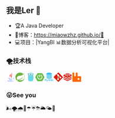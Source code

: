 ## 我是Ler 🐲



- 🏆A Java Developer
- 📝博客：https://miaowzhz.github.io/🤗
- 💻项目：|YangBI 📊数据分析可视化平台|

### 🌪技术栈

<svg t="1715580995702" class="icon" viewBox="0 0 1024 1024" version="1.1" xmlns="http://www.w3.org/2000/svg" p-id="1501" width="25" height="25"><path d="M558.08 472.064c48.128 53.248-13.312 103.424-13.312 103.424s119.808-61.44 65.536-139.264c-51.2-71.68-91.136-107.52 122.88-232.448 0 1.024-335.872 86.016-175.104 268.288" fill="#FF0000" p-id="1502"></path><path d="M610.304 5.12s101.376 101.376-96.256 258.048C356.352 389.12 478.208 460.8 514.048 543.744 420.864 459.776 354.304 386.048 399.36 317.44 463.872 216.064 651.264 166.912 610.304 5.12" fill="#FF0000" p-id="1503"></path><path d="M720.896 757.76c183.296-95.232 98.304-188.416 39.936-175.104-15.36 3.072-21.504 5.12-21.504 5.12s5.12-8.192 16.384-11.264c117.76-40.96 207.872 120.832-37.888 186.368-1.024 0 2.048-3.072 3.072-5.12m-337.92 38.912s-37.888 21.504 26.624 29.696c76.8 8.192 117.76 8.192 202.752-8.192 0 0 23.552 15.36 53.248 26.624-191.488 80.896-433.152-5.12-282.624-48.128m-23.552-106.496s-43.008 31.744 23.552 37.888c82.944 8.192 149.504 10.24 261.12-13.312 0 0 16.384 16.384 40.96 24.576-231.424 68.608-490.496 5.12-325.632-49.152" fill="#6699FF" p-id="1504"></path><path d="M811.008 876.544s27.648 23.552-31.744 40.96c-111.616 34.816-460.8 45.056-558.08 2.048-34.816-15.36 31.744-35.84 51.2-40.96 21.504-5.12 34.816-3.072 34.816-3.072-38.912-28.672-251.904 52.224-107.52 75.776 390.144 62.464 712.704-28.672 611.328-74.752M400.384 578.56s-178.176 43.008-63.488 56.32c49.152 6.144 146.432 5.12 235.52-3.072 73.728-6.144 147.456-19.456 147.456-19.456s-26.624 11.264-45.056 24.576c-181.248 48.128-530.432 26.624-430.08-23.552 88.064-39.936 155.648-34.816 155.648-34.816" fill="#6699FF" p-id="1505"></path><path d="M418.816 1015.808c176.128 11.264 446.464-6.144 453.632-90.112 0 0-13.312 31.744-146.432 56.32-150.528 27.648-336.896 24.576-446.464 6.144 2.048 1.024 24.576 20.48 139.264 27.648" fill="#6699FF" p-id="1506"></path></svg><svg t="1715581097860" class="icon" viewBox="0 0 1026 1024" version="1.1" xmlns="http://www.w3.org/2000/svg" p-id="3242" width="25" height="25"><path d="M933.489243 59.921751a446.365727 446.365727 0 0 1-54.84645 95.981288A511.126728 511.126728 0 1 0 164.584198 886.837465l18.98531 16.875831A510.599359 510.599359 0 0 0 1022.087356 549.320847c14.766352-128.678211-24.259007-293.217562-88.598113-489.399096zM238.415958 891.056423a43.455265 43.455265 0 1 1-6.328437-61.174887 44.40453 44.40453 0 0 1 6.328437 61.174887z m691.909067-152.937217C804.811033 905.822775 534.797738 848.866846 362.875211 857.304761c0 0-30.587444 2.109479-61.174887 6.328437 0 0 11.602134-5.273697 26.368486-10.547394 121.295035-42.189577 178.250964-50.627493 252.082724-88.598113C718.322399 693.820149 856.493265 538.773453 883.91649 378.453059c-52.736972 153.991957-213.057365 286.889125-358.611407 340.680837-100.200246 36.91588-280.560689 72.777021-280.560688 72.777021l-7.383176-4.218958c-122.349774-60.120148-126.568732-325.914484 97.036027-411.348378 98.090767-37.97062 190.907837-16.875831 297.43652-42.189578 112.857119-26.368486 243.644809-110.74764 296.38178-221.49528 59.065408 178.250964 130.78769 454.592695 2.109479 625.460483z" fill="#6DB33F" p-id="3243"></path></svg>   <svg t="1715581223386" class="icon" viewBox="0 0 1024 1024" version="1.1" xmlns="http://www.w3.org/2000/svg" p-id="6353" width="25" height="25"><path d="M162.89 552.112c1.396 28.8 30.169 15.475 43.201 6.47 12.37-8.55 15.987-1.442 17.073-18.316 0.712-11.087 1.99-22.179 1.36-33.31-18.705-1.694-39.052 2.762-54.388 13.902-7.901 5.743-22.711 24.062-7.247 31.254" fill="#F6D2A2" p-id="6354"></path><path d="M162.89 552.112c4.187-1.562 8.625-2.665 11.466-6.452" fill="#C6B198" p-id="6355"></path><path d="M229.381 208.995C119.124 177.989 201.11 37.72 289.65 95.417l-60.268 113.578zM719.252 84.89c87.276-61.299 166.137 77.003 64.713 111.801l-64.713-111.8z" fill="#6AD7E5" p-id="6356"></path><path d="M738.024 906.578c22.168 13.715 62.687 55.192 29.435 75.303-31.955 29.257-49.836-32.114-77.883-40.615 12.08-16.406 27.387-31.36 48.448-34.688zM341.989 953.448c-26.02 4.027-40.664 27.5-62.355 39.422-20.441 12.19-28.26-3.9-30.1-7.168-3.203-1.46-2.935 1.36-7.881-3.618-18.948-29.905 19.743-51.765 39.89-66.619 28.063-5.674 45.649 18.655 60.446 37.983z" fill="#F6D2A2" p-id="6357"></path><path d="M233.982 170.255c-14.546-7.695-25.218-18.145-16.32-34.97 8.238-15.576 23.541-13.884 38.09-6.19l-21.77 41.16z m527-14.629c14.546-7.695 25.218-18.145 16.32-34.97-8.238-15.575-23.541-13.884-38.09-6.19l21.77 41.16z" p-id="6358"></path><path d="M861.113 548.454c-1.397 28.8-30.17 15.476-43.202 6.472-12.372-8.55-15.984-1.443-17.074-18.317-0.713-11.087-1.989-22.179-1.36-33.311 18.704-1.695 39.051 2.761 54.39 13.902 7.897 5.744 22.71 24.063 7.246 31.254" fill="#F6D2A2" p-id="6359"></path><path d="M861.113 548.454c-4.188-1.561-8.626-2.664-11.467-6.45" fill="#C6B198" p-id="6360"></path><path d="M500.954 26.631c110.38 0 213.857 15.788 267.798 121.838 48.418 118.868 31.2 247.047 38.586 372.676 6.342 107.87 20.398 232.495-29.645 332.458-52.64 105.17-184.19 131.624-292.571 127.75-85.131-3.047-187.968-30.82-236.012-108.598-56.37-91.246-29.681-226.924-25.59-328.453 4.85-120.27-32.573-240.902 6.935-358.587 40.987-122.08 151.528-149.67 270.499-159.084" fill="#6AD7E5" p-id="6361"></path><path d="M520.437 174.813c19.818 115.206 208.132 84.745 181.083-31.446-24.25-104.192-187.668-75.351-181.083 31.446M295.404 193.446c25.686 100.298 186.265 74.619 180.215-25.99-7.256-120.493-204.773-97.243-180.215 25.99M543.157 313.057c0.088 14.978 3.403 31.793 0.572 47.727-3.827 7.227-11.324 7.991-17.79 10.912-8.942-1.403-16.459-7.275-20.045-15.638-2.294-18.187 0.856-35.797 1.436-53.99l35.827 10.989z" fill="#FFFFFF" p-id="6362"></path><path d="M312.578 177.088a29.37 27.116 90 1 0 54.232 0 29.37 27.116 90 1 0-54.232 0z" p-id="6363"></path><path d="M345.635 183.717a7.464 6.393 90 1 0 12.785 0 7.464 6.393 90 1 0-12.785 0z" fill="#FFFFFF" p-id="6364"></path><path d="M540.224 169.774a29.37 26.664 90 1 0 53.328 0 29.37 26.664 90 1 0-53.328 0z" p-id="6365"></path><path d="M572.73 176.402a7.464 6.287 90 1 0 12.574 0 7.464 6.287 90 1 0-12.573 0zM465.67 311.426c-11.831 28.672 6.597 86.007 38.698 43.717-2.295-18.187 0.857-35.796 1.435-53.99l-40.134 10.273z" fill="#FFFFFF" p-id="6366"></path><path d="M469.718 256.208c-22.05 1.88-40.075 28.098-28.61 48.84 15.183 27.472 49.072-2.43 70.179 0.371 24.294 0.497 44.195 25.686 63.705 4.553 21.7-23.504-9.34-46.396-33.603-56.63l-71.671 2.866z" fill="#F6D2A2" p-id="6367"></path><path d="M466.942 255.06c-1.633-38.2 71.203-42.977 79.803-11 8.58 31.9-76.217 39.31-79.803 11-2.86-22.607 0 0 0 0z" p-id="6368"></path></svg><svg t="1715581450791" class="icon" viewBox="0 0 1160 1024" version="1.1" xmlns="http://www.w3.org/2000/svg" p-id="7569" width="25" height="25"><path d="M1126.126933 450.56L901.5296 61.576533C881.8688 27.784533 834.013867 0 794.965333 0H345.770667c-38.912 0-86.903467 27.784533-106.496 61.44L14.7456 450.423467c-19.592533 33.792-19.592533 88.8832 0 122.88l224.597333 388.983466c19.592533 33.792 67.447467 61.44 106.496 61.44h449.262934c38.912 0 86.903467-27.716267 106.496-61.44l224.597333-388.9152c19.592533-33.723733 19.592533-89.019733 0-122.88zM521.8304 215.176533a46.353067 46.353067 0 1 1 92.637867 0v276.753067a46.353067 46.353067 0 1 1-92.637867 0V215.176533z m46.353067 590.506667a314.026667 314.026667 0 0 1-187.323734-565.794133 41.1648 41.1648 0 1 1 49.152 66.082133 231.6288 231.6288 0 1 0 275.729067-0.341333 41.301333 41.301333 0 1 1 48.674133-66.696534 314.026667 314.026667 0 0 1-186.231466 566.818134z" fill="#68BD45" p-id="7570"></path></svg><svg t="1715581559802" class="icon" viewBox="0 0 1024 1024" version="1.1" xmlns="http://www.w3.org/2000/svg" p-id="8749" width="25" height="25"><path d="M973.04064 931.072c-27.31008-0.8192-54.66624-0.26112-82.00192-0.26112-16.68096 0-23.552-6.72768-23.5776-23.25504-0.03584-56.192 0.31744-112.38912-0.19456-168.576-0.1792-19.54816 9.32864-26.42432 21.85728-27.27936 13.16864-0.90112 21.87264 10.69568 21.92896 27.36128 0.13312 40.33536 0.04608 80.67072 0.04608 121.00608 0 7.58272 0.39936 15.19616-0.13312 22.74304-0.4096 5.77024 1.93536 6.7584 7.0656 6.6816 18.33472-0.26112 36.7104 0.58368 55.00416-0.34816a26.112 26.112 0 0 1 25.36448 12.672v16.56832a26.624 26.624 0 0 1-25.35936 12.68736z m-199.2192-581.23264c-39.07584 22.016-81.74592 33.28-125.7984 40.6528a687.58528 687.58528 0 0 1-127.872 10.09664 553.856 553.856 0 0 1-67.00544-2.01728c-60.8256-6.33344-120.9856-15.77472-176.31744-43.67872-22.23616-11.2128-42.23488-25.69728-55.35232-47.87712a78.6944 78.6944 0 0 1-10.69568-42.44992c0.256-12.71808 18.54464-19.456 31.232-11.52 40.85248 25.4464 86.016 38.912 132.75136 48.17408a746.624 746.624 0 0 0 82.66752 10.80832 791.88992 791.88992 0 0 0 107.63776 1.09056 561.87904 561.87904 0 0 0 172.9792-34.69312 429.44 429.44 0 0 0 54.45632-26.16832 17.664 17.664 0 0 1 23.89504 4.608 68.34176 68.34176 0 0 0 8.704 11.21792 14.87872 14.87872 0 0 1 4.096 16.57344c-7.35232 31.16544-29.08672 50.3552-55.37792 65.18272zM732.16 230.46656a482.96448 482.96448 0 0 1-119.33696 31.26784 671.4112 671.4112 0 0 1-140.8 5.94944c-57.25184-3.51744-113.95072-11.96032-168.07936-32.60928-28.24704-10.752-55.36768-23.58272-77.05088-45.12256-35.79392-35.55328-31.01696-79.17568 5.95456-110.9504 37.27872-32.04096 82.432-46.0032 128.75776-57.09312a582.39488 582.39488 0 0 1 83.16416-13.312c11.22816-1.024 23.16288 1.81248 33.9968-3.47136H545.28c2.83136 3.98848 6.97856 1.81248 10.47552 1.98656 66.94912 3.38432 132.0192 15.39584 193.024 43.9808 25.05216 11.74016 47.98464 26.92608 62.75584 51.77856 14.98624 25.22112 12.63616 52.05504-4.4288 75.33568-19.072 25.99424-46.5664 40.11008-74.94656 52.25984zM179.2 930.816a18.944 18.944 0 0 1-20.52608-19.968c-0.0768-34.47808 0-68.95616-0.08192-103.424 0-2.21184 1.3568-5.504-1.16736-6.47168-3.456-1.32096-3.84512 2.56-5.39648 4.5568-7.83872 10.24-15.49824 20.67456-23.936 30.42304-9.56928 11.05408-20.87936 11.10528-30.27456 0.18432-8.41216-9.77408-16.07168-20.1984-23.936-30.43328-1.536-2.00704-1.85344-6.0928-5.29408-4.7872-3.10272 1.1776-1.3056 4.8896-1.31584 7.37792-0.128 32.06656-0.08704 64.128-0.08704 96.19456 0 14.59712-4.224 22.93248-13.14816 25.92768-10.4448 3.5072-19.77856-0.4352-28.42624-12.0064v-194.6624c11.16672-19.072 32.41472-12.288 41.66656 1.39264 13.00992 19.2768 27.23328 37.76 40.7552 56.704 3.8656 5.40672 6.59968 4.36736 9.99936-0.39936q20.56704-28.81024 41.43616-57.41056c8.54016-11.7248 20.00384-15.7952 29.74208-10.78784a18.944 18.944 0 0 1 11.008 18.1248q-0.04608 89.984-0.0512 179.97312c-0.01024 12.07808-8.25856 19.5328-20.9664 19.49184zM237.47072 385.50528c42.73664 27.136 90.624 40.26368 139.42784 49.87904a660.80768 660.80768 0 0 0 73.76384 9.216c29.696 2.432 59.31008 1.43872 88.9344 1.41824a588.2368 588.2368 0 0 0 120.25344-13.96224 444.58496 444.58496 0 0 0 120.76032-43.07968 40.12032 40.12032 0 0 1 18.60096-7.05024c20.096-0.30208 30.65344 13.44512 26.03008 33.08544-7.68 32.59904-29.75744 53.00736-57.52832 68.38272-38.97344 21.57056-81.32096 32.768-125.1328 39.64928-23.90528 3.7632-47.81056 6.46656-71.9104 8.61696-18.31424 1.63328-36.49024 0.31744-54.67136 1.50528a503.63904 503.63904 0 0 1-88.4736-4.35712c-53.76-6.528-107.008-16.384-155.648-41.74336-27.1872-14.1824-51.88608-31.93856-61.55776-63.21664-3.072-10.00448-7.79776-20.67968-1.08032-31.232 7.50592-11.77088 16.55296-14.5408 28.23168-7.11168z m3.80416 132.0192c42.63936 27.50976 90.59328 40.39168 139.33056 50.304a637.312 637.312 0 0 0 74.79296 9.30304 803.1488 803.1488 0 0 0 97.2544 1.23904c84.82816-3.328 166.69696-19.10784 241.77152-61.79328 13.99296-7.95648 26.15296 1.81248 26.81856 22.59968 0.62976 19.42528-8.93952 36.352-22.10816 50.56512-24.48384 26.44992-56.50944 40.28928-89.93792 50.90816a499.56352 499.56352 0 0 1-90.8032 19.15392A652.98944 652.98944 0 0 1 521.02144 665.6a520.63744 520.63744 0 0 1-68.17792-2.00192c-60.416-6.4768-120.2688-15.60064-175.33952-43.45856-22.64064-11.45344-42.73152-26.02496-56.22272-48.2816a76.03712 76.03712 0 0 1-10.43456-37.376 19.49696 19.49696 0 0 1 30.43328-16.95744z m3.53792 317.952a36.16768 36.16768 0 0 1-3.49696-19.03616 17.54112 17.54112 0 0 1 16.128-17.7664 21.376 21.376 0 0 1 23.30624 10.68032c7.6288 13.4144 14.848 27.0592 22.28736 40.58624 1.28 2.32448 1.80224 5.86752 4.5824 6.32832 3.584 0.59392 3.49696-3.6608 4.70016-5.69856 7.168-12.1344 13.93664-24.51968 20.82816-36.82304 9.216-16.50688 26.74688-19.92192 38.2976-7.45984 7.62368 8.22272 7.41376 16.384-2.048 24.45312a30.1056 30.1056 0 0 0-7.5008 10.24l-83.6352 166.44608c-3.072 6.144-4.88448 12.95872-11.52 16.56832h-10.3936c-1.664-4.94592-7.85408-4.82304-10.18368-9.37984-5.08416-9.94304-7.09632-19.3536-1.36704-30.12096 11.5968-21.79584 22.12352-44.15488 33.55136-66.048a16.24576 16.24576 0 0 0-0.13824-16.8704c-11.45856-21.87264-22.36928-44.01664-33.39776-66.10432z m200.04864 14.58176c13.3376-1.95072 23.936 4.81792 25.42592 17.11104a23.6544 23.6544 0 0 0 13.35808 17.92c21.2224 12.93312 54.66624 10.3168 70.45632-3.584 11.20768-9.87136 9.216-20.77696-4.87424-26.30656a78.464 78.464 0 0 0-24.0128-6.53824c-7.04512-0.34304-9.80992-0.95232-18.01728-1.62304-20.03968-3.33824-39.63392-8.192-56.43776-20.62848-28.93824-21.36576-29.56288-62.04928-0.17408-87.17824 33.76128-28.85632 93.89056-28.02176 124.416-6.10816 15.2832 10.97216 27.44832 24.38144 28.3648 44.4672a20.31616 20.31616 0 0 1-16.896 20.70016c-10.55232 1.20832-23.4496-6.97856-24.22784-17.13152a20.48 20.48 0 0 0-8.10496-14.52544c-18.14528-16.41472-60.17536-15.6928-77.09184 1.24416-8.38144 8.39168-8.50432 11.776 0.4608 19.78368 10.94656 9.7792 24.97024 11.05408 38.67648 12.65664 25.6 2.9952 50.91328 8.89856 69.23776 27.42272 25.78944 26.06592 25.66656 56.25344-2.42176 80.3584-35.77856 30.72-93.12768 30.65856-130.14016 3.6608a62.88384 62.88384 0 0 1-23.86944-37.7856 21.94432 21.94432 0 0 1 15.872-23.92064z m251.008-135.61856c21.39648-5.71392 44.032-4.35712 66.41152-1.37216a66.7648 66.7648 0 0 1 49.024 30.47424 60.416 60.416 0 0 1 10.40384 34.10432c0.03072 14.47424 0 28.9536 0 43.42784 0 12.75392-0.16384 25.50784 0.06656 38.25664a46.25408 46.25408 0 0 1-4.05504 21.55008 20.51072 20.51072 0 0 0 0.33792 21.16096c7.89504 14.16192 0.10752 24.64768-16.19456 24.62208-6.09792 0-12.46208 1.0752-17.72032-3.24608a3.21024 3.21024 0 0 0-4.49536 0.4864c-12.15488 7.90528-25.8304 7.54176-39.424 6.85056-15.06304-0.768-30.45376 2.75968-45.16352-2.048-26.99264-8.84224-44.13952-26.3168-48.04608-55.49056-4.224-31.54432-2.83648-63.2576-1.39776-94.72 1.6128-35.584 20.36224-56.064 50.2528-64.06144z m-7.12704 152.2176a20.352 20.352 0 0 0 15.7184 20.85888c11.20768 3.62496 22.528 1.10592 33.792 1.75616 2.72896 0.1536 6.8352 1.9456 8.192-1.62304 1.08544-2.84672-2.94912-4.096-4.49536-6.25152-4.27008-5.89312-7.20384-11.776-3.98848-19.49184a20.39808 20.39808 0 0 1 18.79552-14.336c8.48896-0.6656 13.8752 3.95264 21.31968 9.48736 0-28.16-0.73728-54.66624 0.32256-81.11104a21.09952 21.09952 0 0 0-21.0432-21.0944q-23.8848-0.30208-47.77984 0a21.92896 21.92896 0 0 0-20.82816 20.7616q-0.24064 45.50656-0.00512 91.03872z" fill="#37BEF0" p-id="8750"></path></svg><svg t="1715581615505" class="icon" viewBox="0 0 1025 1024" version="1.1" xmlns="http://www.w3.org/2000/svg" p-id="9734" width="25" height="25"><path d="M1004.728 466.4l-447.104-447.072c-25.728-25.76-67.488-25.76-93.28 0l-103.872 103.872 78.176 78.176c12.544-5.984 26.56-9.376 41.376-9.376 53.024 0 96 42.976 96 96 0 14.816-3.36 28.864-9.376 41.376l127.968 127.968c12.544-5.984 26.56-9.376 41.376-9.376 53.024 0 96 42.976 96 96s-42.976 96-96 96-96-42.976-96-96c0-14.816 3.36-28.864 9.376-41.376l-127.968-127.968c-3.04 1.472-6.176 2.752-9.376 3.872l0 266.976c37.28 13.184 64 48.704 64 90.528 0 53.024-42.976 96-96 96s-96-42.976-96-96c0-41.792 26.72-77.344 64-90.528l0-266.976c-37.28-13.184-64-48.704-64-90.528 0-14.816 3.36-28.864 9.376-41.376l-78.176-78.176-295.904 295.872c-25.76 25.792-25.76 67.52 0 93.28l447.136 447.072c25.728 25.76 67.488 25.76 93.28 0l444.992-444.992c25.76-25.76 25.76-67.552 0-93.28z" fill="#d81e06" p-id="9735"></path></svg><svg t="1715581689175" class="icon" viewBox="0 0 1024 1024" version="1.1" xmlns="http://www.w3.org/2000/svg" p-id="10900" width="25" height="25"><path d="M959.744 602.16l0.256 0.064v101.952c0 10.24-10.752 21.44-35.072 35.84-22.976 13.696-91.968 47.616-163.328 82.624l-35.712 17.536c-65.088 32-126.016 62.208-149.184 76.032-52.8 31.36-82.048 31.104-123.712 8.32-41.6-22.72-305.28-144.256-352.704-170.176-23.744-12.992-36.224-23.936-36.224-34.24v-103.424c0.384 10.368 12.48 21.248 36.224 34.24C147.776 676.8 411.328 798.4 452.992 821.12c41.664 22.784 70.912 23.04 123.712-8.32 52.672-31.36 300.416-147.712 348.224-176.128 23.232-13.824 34.56-24.768 34.88-34.56l-0.064 0.064z m0-168.576h0.192v101.952c0 10.24-10.752 21.44-35.072 35.968-47.808 28.416-295.552 144.768-348.224 176.128-52.8 31.36-82.048 31.04-123.712 8.32-41.6-22.72-305.28-144.32-352.704-170.24C76.48 572.8 64 561.92 64 551.536v-103.424c0.384 10.24 12.48 21.248 36.224 34.176 47.488 25.92 311.04 147.52 352.704 170.24 41.664 22.72 70.912 23.04 123.712-8.32 52.672-31.36 300.416-147.712 348.224-176.192 23.168-13.824 34.56-24.704 34.88-34.432zM462.656 81.84c55.36-22.72 74.56-23.488 121.664-3.776 47.168 19.776 293.376 131.648 339.968 151.104 24 10.048 35.84 19.2 35.456 29.632H960v101.952c0 10.176-10.816 21.44-35.072 35.904C877.056 425.072 629.376 541.44 576.64 572.8c-52.736 31.36-81.984 31.104-123.648 8.32-41.664-22.656-305.28-144.32-352.768-170.24C76.544 397.936 64 387.056 64 376.688V273.28c-0.32-10.304 11.072-19.968 34.368-30.464 46.656-20.8 308.8-138.24 364.288-160.896v-0.064z m129.792 238.4l-207.552 36.352 144.832 68.608 62.72-104.96z m128.704-113.6l-135.936 61.44 122.688 55.36 13.376-5.952 122.752-55.424-122.88-55.424z m-392.32 13.44c-61.248 0-110.912 22.016-110.912 49.152 0 27.072 49.664 49.088 110.976 49.088s110.912-21.952 110.912-49.088-49.6-49.088-110.912-49.088l-0.064-0.064z m134.656-101.888l20.096 42.304-66.88 27.52 89.6 9.216 28.032 53.248 17.408-47.744 77.632-9.216-60.16-25.728 16-43.712-59.136 22.08-62.592-27.968z" fill="#D82A1F" p-id="10901"></path></svg><svg t="1715581727863" class="icon" viewBox="0 0 1024 1024" version="1.1" xmlns="http://www.w3.org/2000/svg" p-id="11903" width="25" height="25"><path d="M955.758524 409.252369h-321.520886a29.23879 29.23879 0 0 1-29.227453-29.223675v-335.086052C605.010185 20.12859 584.889151 0 560.086435 0h-114.774907c-24.81783 0-44.927528 20.12859-44.927528 44.942642v333.056945c0 17.279528-13.969476 31.324576-31.249004 31.400147l-105.366199 0.502554c-17.426893 0.094465-31.585299-14.045048-31.551291-31.456827l0.653697-333.427247C232.927882 20.166376 212.799292 0 187.947454 0H73.267011C48.445402 0 28.339483 20.12859 28.339483 44.942642V983.22893c0 22.044339 17.857653 39.901993 39.8831 39.901993H955.758524c22.044339 0 39.901993-17.857653 39.901993-39.901993V449.154362c0-22.044339-17.857653-39.901993-39.901993-39.901993z m-150.773609 352.290007c0 28.88738-23.419749 52.310908-52.307129 52.310908H661.972546c-28.891159 0-52.310908-23.423528-52.310908-52.310908v-90.705239c0-28.891159 23.419749-52.310908 52.310908-52.310908h90.70524c28.88738 0 52.307129 23.419749 52.307129 52.310908v90.705239z" fill="#FF6600" p-id="11904"></path></svg>

### 😜See you

🌬🌪🌧🌂☂☔⛈🌥🌤🌈
